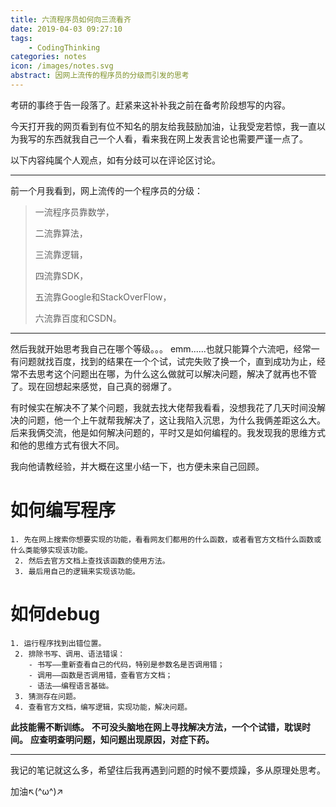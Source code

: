 ```yaml
---
title: 六流程序员如何向三流看齐
date: 2019-04-03 09:27:10
tags: 
	- CodingThinking
categories: notes
icon: /images/notes.svg
abstract: 因网上流传的程序员的分级而引发的思考
---
```


考研的事终于告一段落了。赶紧来这补补我之前在备考阶段想写的内容。

今天打开我的网页看到有位不知名的朋友给我鼓励加油，让我受宠若惊，我一直以为我写的东西就我自己一个人看，看来我在网上发表言论也需要严谨一点了。

以下内容纯属个人观点，如有分歧可以在评论区讨论。

---

前一个月我看到，网上流传的一个程序员的分级：

>一流程序员靠数学，
>
>二流靠算法，
>
>三流靠逻辑，
>
>四流靠SDK，
>
>五流靠Google和StackOverFlow，
>
>六流靠百度和CSDN。

---

然后我就开始思考我自己在哪个等级。。。 emm......也就只能算个六流吧，经常一有问题就找百度，找到的结果在一个个试，试完失败了换一个，直到成功为止，经常不去思考这个问题出在哪，为什么这么做就可以解决问题，解决了就再也不管了。现在回想起来感觉，自己真的弱爆了。

有时候实在解决不了某个问题，我就去找大佬帮我看看，没想我花了几天时间没解决的问题，他一个上午就帮我解决了，这让我陷入沉思，为什么我俩差距这么大。后来我俩交流，他是如何解决问题的，平时又是如何编程的。我发现我的思维方式和他的思维方式有很大不同。 

我向他请教经验，并大概在这里小结一下，也方便未来自己回顾。

# 如何编写程序

    1. 先在网上搜索你想要实现的功能，看看网友们都用的什么函数，或者看官方文档什么函数或什么类能够实现该功能。
     2. 然后去官方文档上查找该函数的使用方法。
     3. 最后用自己的逻辑来实现该功能。

# 如何debug

	1. 运行程序找到出错位置。
	 2. 排除书写、调用、语法错误：
		- 书写——重新查看自己的代码，特别是参数名是否调用错；
		- 调用——函数是否调用错，查看官方文档；
		- 语法——编程语言基础。
	 3. 猜测存在问题。
	 4. 查看官方文档，编写逻辑，实现功能，解决问题。
**此技能需不断训练。**
**不可没头脑地在网上寻找解决方法，一个个试错，耽误时间。**
**应查明查明问题，知问题出现原因，对症下药。**

---

我记的笔记就这么多，希望往后我再遇到问题的时候不要烦躁，多从原理处思考。

加油↖(\^ω\^)↗



